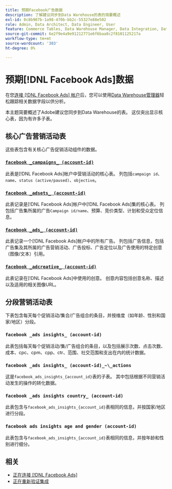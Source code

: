 ```yaml
---
title: 预期Facebook广告数据
description: 了解建议同步到Data Warehouse的表的简要概述
exl-id: 0c8b907b-1a98-470b-bb2c-55327e88e502
role: Admin, Data Architect, Data Engineer, User
feature: Commerce Tables, Data Warehouse Manager, Data Integration, Data Import/Export
source-git-commit: 6e2f9e4a9e91212771e6f6baa8c2f8101125217a
workflow-type: tm+mt
source-wordcount: '303'
ht-degree: 0%

---
```


# 预期[!DNL Facebook Ads]数据

在您[连接 [!DNL Facebook Ads] 帐户](../integrations/facebook-ads.md)后，您可以使用[Data Warehouse管理器](../../../data-analyst/data-warehouse-mgr/tour-dwm.md)轻松跟踪相关数据字段以供分析。

本主题简要概述了Adobe建议您同步到Data Warehouse的表。 这仅突出显示核心表，因为有许多子表。

## 核心广告营销活动表

这些表包含有关核心广告促销活动组件的数据。

### [`facebook _campaigns_ (account-id)`](https://developers.facebook.com/docs/marketing-api/reference/ad-campaign-group)

此表是[!DNL Facebook Ads]帐户中营销活动的核心表。 列包括`campaign id`、`name`、`status (active/paused)`、`objective`。

### [`facebook _adsets_ (account-id)`](https://developers.facebook.com/docs/marketing-api/reference/ad-campaign)

此表记录是[!DNL Facebook Ads]帐户中[!DNL Facebook Ads]集的核心表。 列包括广告集所属的广告`Campaign id/name`、预算、竞价类型、计划和受众定位信息。

### [`facebook _ads_ (account-id)`](https://developers.facebook.com/docs/marketing-api/reference/adgroup)

此表记录一个[!DNL Facebook Ads]帐户中的所有广告。 列包括广告信息，包括广告集及其所属的广告营销活动、广告投标、广告定位以及广告使用的特定创意（图像/文本）引用。

### [`facebook _adcreative_ (account-id)`](https://developers.facebook.com/docs/marketing-api/reference/ad-creative)

此表记录在[!DNL Facebook Ads]中使用的创意。 创意内容包括创意名称、描述以及适用的相关图像URL。

## 分段营销活动表

下表包含每天每个促销活动/集合/广告组合的条目，并按维度（如年龄、性别和国家/地区）分段。

### `facebook _ads insights_ (account-id)`

此表包括每天每个促销活动/集/广告组合的条目，以及包括展示次数、点击次数、成本、cpc、cpm、cpp、ctr、范围、社交范围和支出在内的统计数据。

### `facebook _ads insights_ (account-id)_~\_actions`

这是`facebook_ads_insights_{account_id}`表的子表。 其中包括根据不同营销活动发生的操作的转化数据。

### `facebook _ads insights country_ (account-id)`

此表包含与`facebook_ads_insights_{account_id}`表相同的信息，并按国家/地区进行分段。

### `facebook ads insights age and gender (account-id)`

此表包含与`facebook_ads_insights_{account_id}`表相同的信息，并按年龄和性别进行细分。

## 相关

* [正在连接 [!DNL Facebook Ads]](../integrations/facebook-ads.md)
* [正在重新验证集成](https://experienceleague.adobe.com/docs/commerce-knowledge-base/kb/how-to/mbi-reauthenticating-integrations.html)
